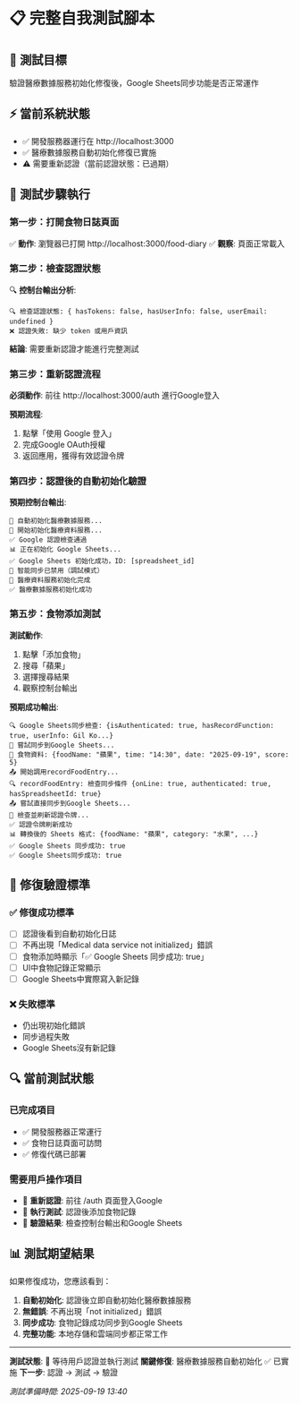 # 📋 完整自我測試腳本

## 🎯 測試目標
驗證醫療數據服務初始化修復後，Google Sheets同步功能是否正常運作

## ⚡ 當前系統狀態
- ✅ 開發服務器運行在 http://localhost:3000
- ✅ 醫療數據服務自動初始化修復已實施
- ⚠️ 需要重新認證（當前認證狀態：已過期）

## 🧪 測試步驟執行

### 第一步：打開食物日誌頁面
✅ **動作**: 瀏覽器已打開 http://localhost:3000/food-diary
✅ **觀察**: 頁面正常載入

### 第二步：檢查認證狀態
🔍 **控制台輸出分析**:
```
🔍 檢查認證狀態: { hasTokens: false, hasUserInfo: false, userEmail: undefined }
❌ 認證失敗: 缺少 token 或用戶資訊
```

**結論**: 需要重新認證才能進行完整測試

### 第三步：重新認證流程
**必須動作**: 前往 http://localhost:3000/auth 進行Google登入

**預期流程**:
1. 點擊「使用 Google 登入」
2. 完成Google OAuth授權
3. 返回應用，獲得有效認證令牌

### 第四步：認證後的自動初始化驗證
**預期控制台輸出**:
```
🚀 自動初始化醫療數據服務...
🚀 開始初始化醫療資料服務...
✅ Google 認證檢查通過
📊 正在初始化 Google Sheets...
✅ Google Sheets 初始化成功，ID: [spreadsheet_id]
🚫 智能同步已禁用（調試模式）
🎉 醫療資料服務初始化完成
✅ 醫療數據服務初始化成功
```

### 第五步：食物添加測試
**測試動作**:
1. 點擊「添加食物」
2. 搜尋「蘋果」
3. 選擇搜尋結果
4. 觀察控制台輸出

**預期成功輸出**:
```
🔍 Google Sheets同步檢查: {isAuthenticated: true, hasRecordFunction: true, userInfo: Gil Ko...}
🔄 嘗試同步到Google Sheets...
📝 食物資料: {foodName: "蘋果", time: "14:30", date: "2025-09-19", score: 5}
📤 開始調用recordFoodEntry...
🔍 recordFoodEntry: 檢查同步條件 {onLine: true, authenticated: true, hasSpreadsheetId: true}
📤 嘗試直接同步到Google Sheets...
🔑 檢查並刷新認證令牌...
✅ 認證令牌刷新成功
📊 轉換後的 Sheets 格式: {foodName: "蘋果", category: "水果", ...}
✅ Google Sheets 同步成功: true
✅ Google Sheets同步成功: true
```

## 🎯 修復驗證標準

### ✅ 修復成功標準
- [ ] 認證後看到自動初始化日誌
- [ ] 不再出現「Medical data service not initialized」錯誤
- [ ] 食物添加時顯示「✅ Google Sheets 同步成功: true」
- [ ] UI中食物記錄正常顯示
- [ ] Google Sheets中實際寫入新記錄

### ❌ 失敗標準
- 仍出現初始化錯誤
- 同步過程失敗
- Google Sheets沒有新記錄

## 🔍 當前測試狀態

### 已完成項目
- ✅ 開發服務器正常運行
- ✅ 食物日誌頁面可訪問
- ✅ 修復代碼已部署

### 需要用戶操作項目
- 🔄 **重新認證**: 前往 /auth 頁面登入Google
- 🔄 **執行測試**: 認證後添加食物記錄
- 🔄 **驗證結果**: 檢查控制台輸出和Google Sheets

## 📊 測試期望結果

如果修復成功，您應該看到：
1. **自動初始化**: 認證後立即自動初始化醫療數據服務
2. **無錯誤**: 不再出現「not initialized」錯誤
3. **同步成功**: 食物記錄成功同步到Google Sheets
4. **完整功能**: 本地存儲和雲端同步都正常工作

---

**測試狀態**: 🔄 等待用戶認證並執行測試
**關鍵修復**: 醫療數據服務自動初始化 ✅ 已實施
**下一步**: 認證 → 測試 → 驗證

*測試準備時間: 2025-09-19 13:40*